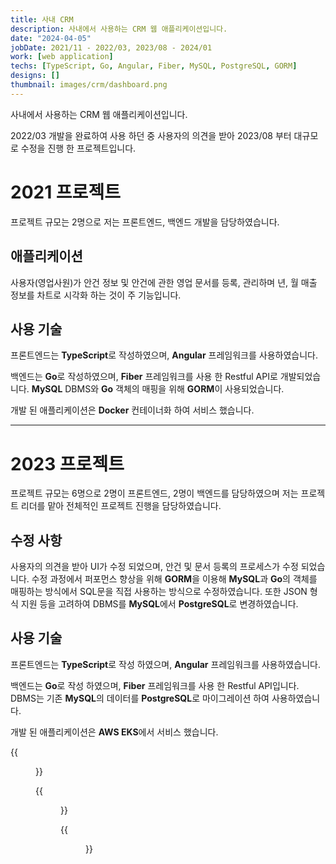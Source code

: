 ```yaml
---
title: 사내 CRM
description: 사내에서 사용하는 CRM 웹 애플리케이션입니다.
date: "2024-04-05"
jobDate: 2021/11 - 2022/03, 2023/08 - 2024/01
work: [web application]
techs: [TypeScript, Go, Angular, Fiber, MySQL, PostgreSQL, GORM]
designs: []
thumbnail: images/crm/dashboard.png
---
```


사내에서 사용하는 CRM 웹 애플리케이션입니다.

2022/03 개발을 완료하여 사용 하던 중 사용자의 의견을 받아 2023/08 부터 대규모로 수정을 진행 한 프로젝트입니다.

# 2021 프로젝트
프로젝트 규모는 2명으로 저는 프론트엔드, 백엔드 개발을 담당하였습니다.

## 애플리케이션
사용자(영업사원)가 안건 정보 및 안건에 관한 영업 문서를 등록, 관리하며 년, 월 매출 정보를 차트로 시각화 하는 것이 주 기능입니다.

## 사용 기술
프론트엔드는 **TypeScript**로 작성하였으며, **Angular** 프레임워크를 사용하였습니다.

백엔드는 **Go**로 작성하였으며, **Fiber** 프레임워크를 사용 한 Restful API로 개발되었습니다. **MySQL** DBMS와 **Go** 객체의 매핑을 위해 **GORM**이 사용되었습니다.

개발 된 애플리케이션은 **Docker** 컨테이너화 하여 서비스 했습니다.

---------

# 2023 프로젝트
프로젝트 규모는 6명으로 2명이 프론트엔드, 2명이 백엔드를 담당하였으며 저는 프로젝트 리더를 맡아 전체적인 프로젝트 진행을 담당하였습니다.

## 수정 사항
사용자의 의견을 받아 UI가 수정 되었으며, 안건 및 문서 등록의 프로세스가 수정 되었습니다. 수정 과정에서 퍼포먼스 향상을 위해 **GORM**을 이용해 **MySQL**과 **Go**의 객체를 매핑하는 방식에서 SQL문을 직접 사용하는 방식으로 수정하였습니다. 또한 JSON 형식 지원 등을 고려하여 DBMS를 **MySQL**에서 **PostgreSQL**로 변경하였습니다.

## 사용 기술
프론트엔드는 **TypeScript**로 작성 하였으며, **Angular** 프레임워크를 사용하였습니다.

백엔드는 **Go**로 작성 하였으며, **Fiber** 프레임워크를 사용 한 Restful API입니다. DBMS는 기존 **MySQL**의 데이터를 **PostgreSQL**로 마이그레이션 하여 사용하였습니다.

개발 된 애플리케이션은 **AWS EKS**에서 서비스 했습니다.

{{<figure src="/portfolio/images/crm/login.png" caption="로그인 화면">}}

{{<figure src="/portfolio/images/crm/dashboard.png" caption="대시보드 화면">}}

{{<figure src="/portfolio/images/crm/deals.png" caption="안건 관리 화면">}}